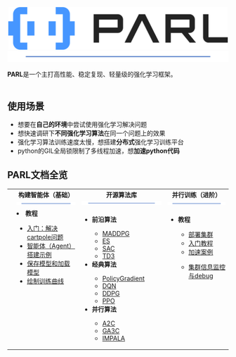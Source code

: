 <p align="center">
<img src="../../.github/PARL-logo.png" width="500"/>
<img src="../images/bar.png"/>
</p>

**PARL**是一个主打高性能、稳定复现、轻量级的强化学习框架。<br><br>


## 使用场景
- 想要在**自己的环境**中尝试使用强化学习解决问题
- 想快速调研下**不同强化学习算法**在同一个问题上的效果
- 强化学习算法训练速度太慢，想搭建**分布式**强化学习训练平台
- python的GIL全局锁限制了多线程加速，想**加速python代码**


## PARL文档全览
<table>
  <tbody>
    <tr align="center" valign="bottom">
    <td>
      </td>
      <td>
        <b>构建智能体（基础）</b>
        <img src="../images/bar.png"/>
      </td>
      <td>
        <b>开源算法库</b>
        <img src="../images/bar.png"/>
      </td>
      <td>
        <b>并行训练（进阶）</b>
        <img src="../images/bar.png"/>
      </td>
    </tr>
    </tr>
    <tr valign="top">
    <td align="center" valign="middle">
      </td>
      <td>
        <li><b>教程</b></li>
            <ul>
          <li><a href="docs/zh_CN/Tuner/BuiltinTuner.md#BOHB">入门：解决cartpole问题</a></li>
          <li><a href="docs/zh_CN/Tuner/BuiltinTuner.md#BOHB">智能体（Agent）搭建示例</a></li>
          <li><a href="docs/zh_CN/Tuner/BuiltinTuner.md#BOHB">保存模型和加载模型</a></li>
          <li><a href="docs/zh_CN/Tuner/BuiltinTuner.md#BOHB">绘制训练曲线</a></li>
            </ul>
        </ul>
      </ul>
      </td>
      <td align="left" >
        <ul>
          <li><b>前沿算法</b></li>
            <ul>
              <li><a href="docs/zh_CN/Tuner/BuiltinTuner.md#BOHB">MADDPG</a></li>
              <li><a href="docs/zh_CN/Tuner/BuiltinTuner.md#TPE">ES</a></li>
              <li><a href="docs/zh_CN/Tuner/BuiltinTuner.md#TPE">SAC</a></li>
              <li><a href="docs/zh_CN/Tuner/BuiltinTuner.md#TPE">TD3</a></li>
            </ul>
          <li><b>经典算法</b></li>
            <ul>
              <li><a href="docs/zh_CN/Tuner/BuiltinTuner.md#BOHB">PolicyGradient</a></li>
              <li><a href="docs/zh_CN/Tuner/BuiltinTuner.md#TPE">DQN</a></li>
            <li><a href="docs/zh_CN/Tuner/BuiltinTuner.md#SMAC">DDPG</a></li>
            <li><a href="docs/zh_CN/Tuner/BuiltinTuner.md#MetisTuner">PPO</a></li>
            </ul>
          <li><b>并行算法</b></li>
            <ul>
              <li><a href="docs/zh_CN/Tuner/BuiltinTuner.md#BOHB">A2C</a></li>
              <li><a href="docs/zh_CN/Tuner/BuiltinTuner.md#TPE">GA3C</a></li>
            <li><a href="docs/zh_CN/Tuner/BuiltinTuner.md#SMAC">IMPALA</a></li>
            </ul>
        </ul>
      </td>
      <td>
      <ul>
        <li><b>教程</b></li>
            <ul><li><a href="docs/zh_CN/TrainingService/PaiMode.md">部署集群</a></li>
            <li><a href="docs/zh_CN/TrainingService/KubeflowMode.md">入门教程</a></li>
            <li><a href="docs/zh_CN/TrainingService/FrameworkControllerMode.md">加速案例</a></li>
            </ul>
            <ul><li><a href="docs/zh_CN/TrainingService/DLTSMode.md">集群信息监控与debug</a></li>        
      </ul>
      </td>
    </tr>
  </tbody>
</table>
